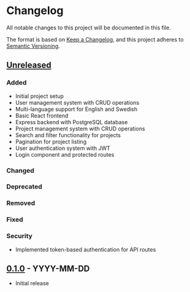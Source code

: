 # Changelog

All notable changes to this project will be documented in this file.

The format is based on [Keep a Changelog](https://keepachangelog.com/en/1.0.0/),
and this project adheres to [Semantic Versioning](https://semver.org/spec/v2.0.0.html).

## [Unreleased]

### Added
- Initial project setup
- User management system with CRUD operations
- Multi-language support for English and Swedish
- Basic React frontend
- Express backend with PostgreSQL database
- Project management system with CRUD operations
- Search and filter functionality for projects
- Pagination for project listing
- User authentication system with JWT
- Login component and protected routes

### Changed

### Deprecated

### Removed

### Fixed

### Security
- Implemented token-based authentication for API routes

## [0.1.0] - YYYY-MM-DD
- Initial release

[Unreleased]: https://github.com/BjornKennentHolmstrom/CommuniTree/compare/v0.1.0...HEAD
[0.1.0]: https://github.com/BjornKennethHolmstrom/CommuniTree/releases/tag/v0.1.0
